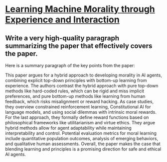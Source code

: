 # [Learning Machine Morality through Experience and Interaction](https://arxiv.org/abs/2312.01818)

## Write a very high-quality paragraph summarizing the paper that effectively covers the paper.

 Here is a summary paragraph of the key points from the paper:

This paper argues for a hybrid approach to developing morality in AI agents, combining explicit top-down principles with bottom-up learning from experience. The authors contrast the hybrid approach with pure top-down methods like hard-coded rules, which can be rigid and miss implicit preferences, and pure bottom-up methods like learning from human feedback, which risks misalignment or reward hacking. As case studies, they overview constrained reinforcement learning, Constitutional AI for language models, and using social dilemmas with intrinsic moral rewards. For the last approach, they formally define reward functions based on philosophical frameworks like utilitarianism and virtue ethics. They argue hybrid methods allow for agent adaptability while maintaining interpretability and control. Potential evaluation metrics for moral learning include quantitative population outcomes, analysis of emerging behaviors, and qualitative human assessments. Overall, the paper makes the case that blending learning and principles is a promising direction for safe and ethical AI agents.
